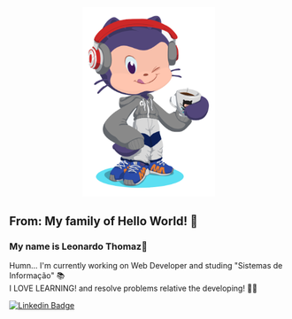 <p align='center'><img width='240' src="https://github.com/LMThomaz/LMThomaz/blob/master/.github/octocatThom.png"/></p>

## From: My family of Hello World! :speech_balloon:   
### My name is Leonardo Thomaz:bookmark:     
Humn... I'm currently working on Web Developer and studing "Sistemas de Informação" :books:   
I LOVE LEARNING! and resolve problems relative the developing!  :school_satchel::purple_heart:

[![Linkedin Badge](https://img.shields.io/badge/LinkedIn-blue?style=flat-square&logo=Linkedin&logoColor=white&link=https://www.linkedin.com/in/leonardo-thomaz/)](https://www.linkedin.com/in/leonardo-thomaz/)
